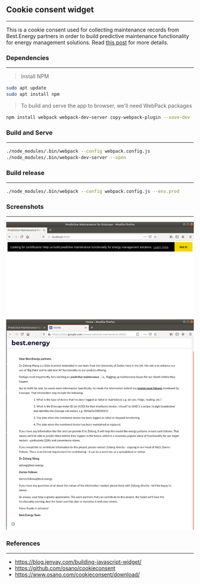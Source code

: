 ## Cookie consent widget 

***

This is a cookie consent used for collecting maintenance records from Best.Energy partners in order to build predictive maintenance functionality for energy management solutions. Read [this post](https://sites.google.com/view/predictive-maintenance-2020/) for more details.

### Dependencies
***

> Install NPM

```bash
sudo apt update
sudo apt install npm
```

> To build and serve the app to browser, we'll need WebPack packages

```bash
npm install webpack webpack-dev-server copy-webpack-plugin --save-dev
```

### Build and Serve
***

```bash
./node_modules/.bin/webpack --config webpack.config.js
./node_modules/.bin/webpack-dev-server --open
```

### Build release
***

```bash
./node_modules/.bin/webpack --config webpack.config.js --env.prod
```

### Screenshots
***

![cookie-consent.png](./screenshots/cookie-consent.png)
![details.png](./screenshots/details.png)

### References
***

- https://blog.jenyay.com/building-javascript-widget/
- https://github.com/osano/cookieconsent
- https://www.osano.com/cookieconsent/download/
